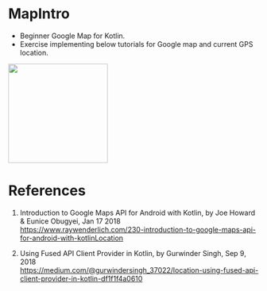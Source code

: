 # MapIntro
- Beginner Google Map for Kotlin.
- Exercise implementing below tutorials for Google map and current GPS location.

<img src="https://user-images.githubusercontent.com/1282659/70943981-bd456600-2017-11ea-8e05-55bf4fcf538a.jpg" width="200">

# References
1. Introduction to Google Maps API for Android with Kotlin, by Joe Howard & Eunice Obugyei, Jan 17 2018 \
https://www.raywenderlich.com/230-introduction-to-google-maps-api-for-android-with-kotlinLocation 

2. Using Fused API Client Provider in Kotlin, by Gurwinder Singh, Sep 9, 2018 \
https://medium.com/@gurwindersingh_37022/location-using-fused-api-client-provider-in-kotlin-df1f1f4a0610
